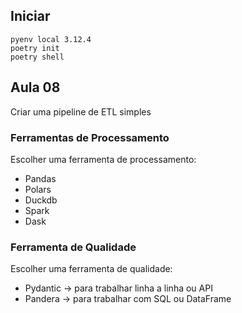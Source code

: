 ## Iniciar
`pyenv local 3.12.4`  
`poetry init`  
`poetry shell`

## Aula 08
Criar uma pipeline de ETL simples

### Ferramentas de Processamento
Escolher uma ferramenta de processamento:  
- Pandas
- Polars
- Duckdb
- Spark
- Dask

### Ferramenta de Qualidade
Escolher uma ferramenta de qualidade:  
- Pydantic -> para trabalhar linha a linha ou API
- Pandera -> para trabalhar com SQL ou DataFrame
